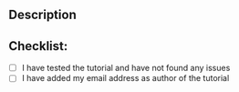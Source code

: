 ## Description

<!-- Provide a clear description of your pull request. Make sure to include the tutorial title and a reason for your suggested changes/additions. If it is related to an issue, please reference the issue number, like `#1234`. -->


## Checklist:

- [ ] I have tested the tutorial and have not found any issues
- [ ] I have added my email address as author of the tutorial